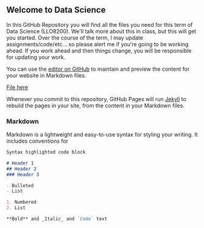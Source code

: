## Welcome to Data Science

In this GitHub Repository you will find all the files you need for this term of Data Science (LLO8200). We'll talk more about this in class, but this will get you started. Over the course of the term, I may update assignments/code/etc... so please alert me if you're going to be working ahead. If you work ahead and then things change, you will be responsible for updating your work.

You can use the [editor on GitHub](https://github.com/brittanymosby/EdD_DataScience/slides/01_01_welcome.pptx) to maintain and preview the content for your website in Markdown files.

<a href="/slides/01_01_welcome.pptx" download> File here </a>

Whenever you commit to this repository, GitHub Pages will run [Jekyll](https://jekyllrb.com/) to rebuild the pages in your site, from the content in your Markdown files.

### Markdown

Markdown is a lightweight and easy-to-use syntax for styling your writing. It includes conventions for

```markdown
Syntax highlighted code block

# Header 1
## Header 2
### Header 3

- Bulleted
- List

1. Numbered
2. List

**Bold** and _Italic_ and `Code` text
